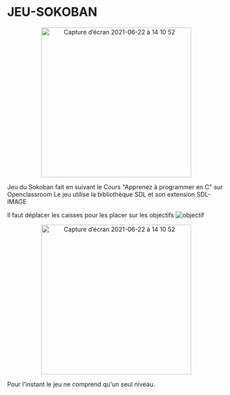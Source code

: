 # JEU-SOKOBAN

<p align="center">
<img width="347" alt="Capture d’écran 2021-06-22 à 14 10 52" src="https://user-images.githubusercontent.com/81558396/122922272-ba8da480-d363-11eb-8676-692a13ba26bd.jpg">
</p>
Jeu du Sokoban fait en suivant le Cours "Apprenez à programmer en C" sur Openclassroom
Le jeu utilise la bibliothèque SDL et son extension SDL-IMAGE



Il faut déplacer les caisses pour les placer sur les objectifs 
![objectif](https://user-images.githubusercontent.com/81558396/122921660-055aec80-d363-11eb-98ee-83adae4826e8.png)

<p align="center">
<img width="347" alt="Capture d’écran 2021-06-22 à 14 10 52" src="https://user-images.githubusercontent.com/81558396/122922303-c37e7600-d363-11eb-8e27-112862c8b02f.png">
</p>

Pour l'instant le jeu ne comprend qu'un seul niveau.




